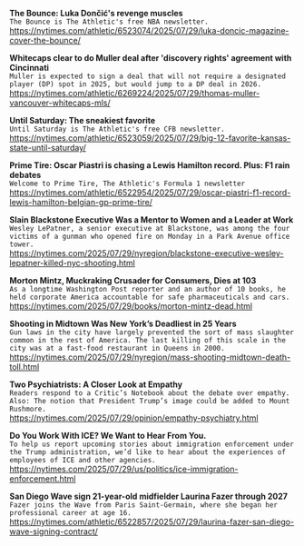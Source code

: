 **The Bounce: Luka Dončić's revenge muscles**\
`The Bounce is The Athletic's free NBA newsletter.`\
https://nytimes.com/athletic/6523074/2025/07/29/luka-doncic-magazine-cover-the-bounce/

**Whitecaps clear to do Muller deal after 'discovery rights' agreement with Cincinnati**\
`Muller is expected to sign a deal that will not require a designated player (DP) spot in 2025, but would jump to a DP deal in 2026.`\
https://nytimes.com/athletic/6269224/2025/07/29/thomas-muller-vancouver-whitecaps-mls/

**Until Saturday: The sneakiest favorite**\
`Until Saturday is The Athletic's free CFB newsletter.`\
https://nytimes.com/athletic/6523059/2025/07/29/big-12-favorite-kansas-state-until-saturday/

**Prime Tire: Oscar Piastri is chasing a Lewis Hamilton record. Plus: F1 rain debates**\
`Welcome to Prime Tire, The Athletic's Formula 1 newsletter`\
https://nytimes.com/athletic/6522954/2025/07/29/oscar-piastri-f1-record-lewis-hamilton-belgian-gp-prime-tire/

**Slain Blackstone Executive Was a Mentor to Women and a Leader at Work**\
`Wesley LePatner, a senior executive at Blackstone, was among the four victims of a gunman who opened fire on Monday in a Park Avenue office tower.`\
https://nytimes.com/2025/07/29/nyregion/blackstone-executive-wesley-lepatner-killed-nyc-shooting.html

**Morton Mintz, Muckraking Crusader for Consumers, Dies at 103**\
`As a longtime Washington Post reporter and an author of 10 books, he held corporate America accountable for safe pharmaceuticals and cars.`\
https://nytimes.com/2025/07/29/books/morton-mintz-dead.html

**Shooting in Midtown Was New York’s Deadliest in 25 Years**\
`Gun laws in the city have largely prevented the sort of mass slaughter common in the rest of America. The last killing of this scale in the city was at a fast-food restaurant in Queens in 2000.`\
https://nytimes.com/2025/07/29/nyregion/mass-shooting-midtown-death-toll.html

**Two Psychiatrists: A Closer Look at Empathy**\
`Readers respond to a Critic’s Notebook about the debate over empathy. Also: The notion that President Trump’s image could be added to Mount Rushmore.`\
https://nytimes.com/2025/07/29/opinion/empathy-psychiatry.html

**Do You Work With ICE? We Want to Hear From You.**\
`To help us report upcoming stories about immigration enforcement under the Trump administration, we’d like to hear about the experiences of employees of ICE and other agencies.`\
https://nytimes.com/2025/07/29/us/politics/ice-immigration-enforcement.html

**San Diego Wave sign 21-year-old midfielder Laurina Fazer through 2027**\
`Fazer joins the Wave from Paris Saint-Germain, where she began her professional career at age 16.`\
https://nytimes.com/athletic/6522857/2025/07/29/laurina-fazer-san-diego-wave-signing-contract/

